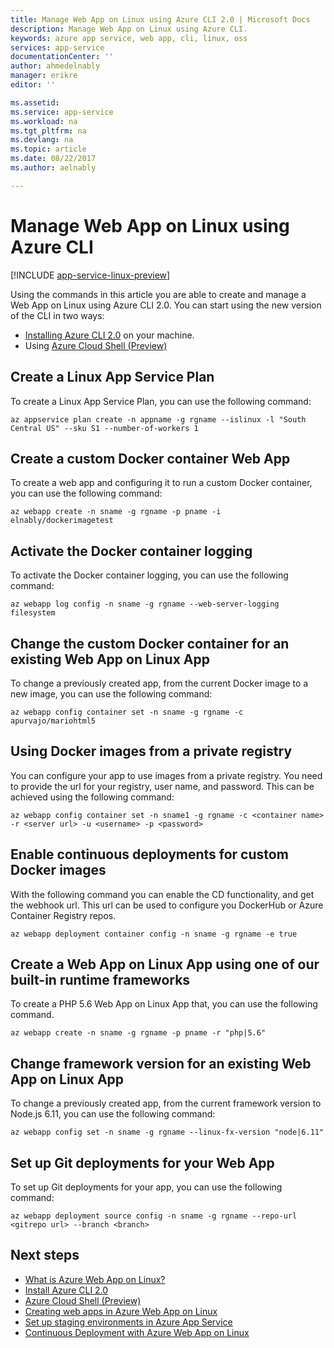 ```yaml
---
title: Manage Web App on Linux using Azure CLI 2.0 | Microsoft Docs
description: Manage Web App on Linux using Azure CLI.
keywords: azure app service, web app, cli, linux, oss
services: app-service
documentationCenter: ''
author: ahmedelnably
manager: erikre
editor: ''

ms.assetid:
ms.service: app-service
ms.workload: na
ms.tgt_pltfrm: na
ms.devlang: na
ms.topic: article
ms.date: 08/22/2017
ms.author: aelnably

---
```


# Manage Web App on Linux using Azure CLI

[!INCLUDE [app-service-linux-preview](../../includes/app-service-linux-preview.md)]

Using the commands in this article you are able to create and manage a Web App on Linux using Azure CLI 2.0.
You can start using the new version of the CLI in two ways:

* [Installing Azure CLI 2.0](https://docs.microsoft.com/en-us/cli/azure/install-azure-cli) on your machine.
* Using [Azure Cloud Shell (Preview)](../cloud-shell/overview.md)


## Create a Linux App Service Plan

To create a Linux App Service Plan, you can use the following command:

```azurecli-interactive
az appservice plan create -n appname -g rgname --islinux -l "South Central US" --sku S1 --number-of-workers 1
``` 

## Create a custom Docker container Web App

To create a web app and configuring it to run a custom Docker container, you can use the following command:

```azurecli-interactive
az webapp create -n sname -g rgname -p pname -i elnably/dockerimagetest
```
 
## Activate the Docker container logging

To activate the Docker container logging, you can use the following command:

```azurecli-interactive
az webapp log config -n sname -g rgname --web-server-logging filesystem
```
 
## Change the custom Docker container for an existing Web App on Linux App

To change a previously created app, from the current Docker image to a new image, you can use the following command:

```azurecli-interactive
az webapp config container set -n sname -g rgname -c apurvajo/mariohtml5
``` 

## Using Docker images from a private registry

You can configure your app to use images from a private registry. You need to provide the url for your registry, user name, and password. This can be achieved using the following command:

```azurecli-interactive
az webapp config container set -n sname1 -g rgname -c <container name> -r <server url> -u <username> -p <password>
``` 

## Enable continuous deployments for custom Docker images

With the following command you can enable the CD functionality, and get the webhook url. This url can be used to configure you DockerHub or Azure Container Registry repos.

```azurecli-interactive
az webapp deployment container config -n sname -g rgname -e true
``` 

## Create a Web App on Linux App using one of our built-in runtime frameworks

To create a PHP 5.6 Web App on Linux App that, you can use the following command.

```azurecli-interactive
az webapp create -n sname -g rgname -p pname -r "php|5.6"
``` 

## Change framework version for an existing Web App on Linux App

To change a previously created app, from the current framework version to Node.js 6.11, you can use the following command:

```azurecli-interactive
az webapp config set -n sname -g rgname --linux-fx-version "node|6.11"
``` 

## Set up Git deployments for your Web App

To set up Git deployments for your app, you can use the following command:

```azurecli-interactive
az webapp deployment source config -n sname -g rgname --repo-url <gitrepo url> --branch <branch>
``` 


## Next steps
* [What is Azure Web App on Linux?](app-service-linux-intro.md)
* [Install Azure CLI 2.0](https://docs.microsoft.com/en-us/cli/azure/install-azure-cli)
* [Azure Cloud Shell (Preview)](../cloud-shell/overview.md)
* [Creating web apps in Azure Web App on Linux](app-service-linux-how-to-create-web-app.md)
* [Set up staging environments in Azure App Service](./web-sites-staged-publishing.md)
* [Continuous Deployment with Azure Web App on Linux](./app-service-linux-ci-cd.md)
